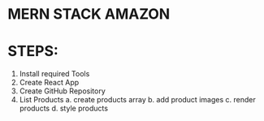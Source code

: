 # MERN STACK AMAZON

# STEPS:

1. Install required Tools
2. Create React App
3. Create GitHub Repository
4. List Products
   a. create products array
   b. add product images
   c. render products
   d. style products

